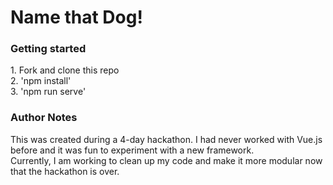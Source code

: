 <h1> Name that Dog! </h1>


<h3>Getting started </h3>
1. Fork and clone this repo <br/>
2. 'npm install' <br/>
3. 'npm run serve'


<h3> Author Notes </h3>
This was created during a 4-day hackathon. I had never worked with Vue.js before and it was fun to experiment with a new framework.
</br>
Currently, I am working to clean up my code and make it more modular now that the hackathon is over. 


